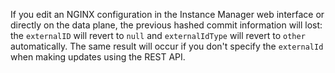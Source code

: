 If you edit an NGINX configuration in the Instance Manager web interface or directly on the data plane, the previous hashed commit information will lost: the `externalID` will revert to `null` and `externalIdType` will revert to `other` automatically. The same result will occur if you don't specify the `externalId` when making updates using the REST API.